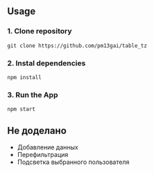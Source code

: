 ## Usage

### 1. Clone repository

```
git clone https://github.com/pm13gai/table_tz
```

### 2. Instal dependencies

```
npm install
```

### 3. Run the App

```
npm start
```

## Не доделано

- Добавление данных
- Перефильтрация
- Подсветка выбранного пользователя
